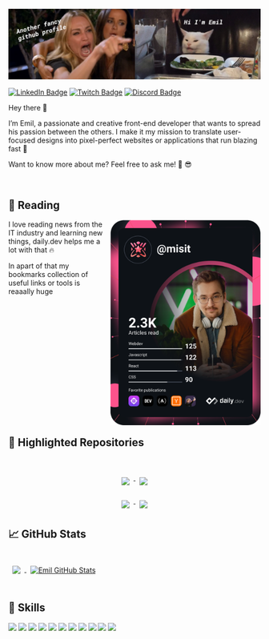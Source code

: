 ![Emil GitHub Banner](./assets/github-banner.png)

[![LinkedIn Badge](https://img.shields.io/badge/LinkedIn-Profile-informational?style=flat&logo=linkedin&logoColor=white&color=0D76A8)](https://www.linkedin.com/in/emil-ma%C5%82a%C5%84czak-7bb90a19b/)
[![Twitch Badge](https://img.shields.io/badge/Twitch-Profile-informational?style=flat&logo=twitch&logoColor=white&color=a970ff)](https://www.twitch.tv/misio_emisio)
[![Discord Badge](https://img.shields.io/badge/Discord-Profile-informational?style=flat&logo=discord&logoColor=white&color=5869E9)](https://discord.com/users/658729403026505748)

Hey there 👋

I’m Emil, a passionate and creative front-end developer that wants to spread his passion between the others. I make it my mission to translate user-focused designs into pixel-perfect websites or applications that run blazing fast 🚀

Want to know more about me? Feel free to ask me! 🤙 😎

<br />

## 📖 Reading

<a  href="https://app.daily.dev/Misit" >
   <img 
   style="margin-left: 1em;"
   align="right"  src="./devcard.svg" width="300" alt="Emil Małańczak's Dev Card"  /> 
 </a>

<p>
I love reading news from the IT industry and learning new things, daily.dev helps me a lot with that 🔥   
</p>
<p>
In apart of that my bookmarks collection of useful links or tools is reaaally huge
</p>

<!--  BOOKMARKS-LIST:START -->
<!--  BOOKMARKS-LIST:END -->

<br />
<br />
<br />
<br /> 
<br />
<br />
<br />
<br />
<br />
<br />
<br />
<br />
<br />
<br />

## 📌 Highlighted Repositories

<br />
  
<p align="center" >
<a href="https://github.com/EmilMalanczak/beat-saber-overlay">
  <img align="top" style="margin:0.5rem" src="https://github-readme-stats.vercel.app/api/pin/?username=EmilMalanczak&repo=beat-saber-overlay&title_color=ffffff&text_color=c9cacc&icon_color=1C7DDD&bg_color=0A233D" />
</a>

<a href="https://github.com/EmilMalanczak/use-scroll-into-view">
  <img align="top" style="margin:0.5rem" src="https://github-readme-stats.vercel.app/api/pin/?username=EmilMalanczak&repo=use-scroll-into-view&title_color=ffffff&text_color=c9cacc&icon_color=1C7DDD&bg_color=0A233D" />
</a>
</p>

<p align="center">
<a href="https://github.com/EmilMalanczak/hookform-input">
  <img align="top" style="margin:0.5rem" src="https://github-readme-stats.vercel.app/api/pin/?username=EmilMalanczak&repo=hookform-input&title_color=ffffff&text_color=c9cacc&icon_color=1C7DDD&bg_color=0A233D" />
</a>

<a href="https://github.com/EmilMalanczak/mantine">
  <img align="top"  style="margin:0.5rem" src="https://github-readme-stats.vercel.app/api/pin/?username=EmilMalanczak&repo=mantine&title_color=ffffff&text_color=c9cacc&icon_color=1C7DDD&bg_color=0A233D" />
</a>
</p>

## 📈 GitHub Stats

<br />

<a href="https://github.com/EmilMalanczak"> 
  <img align="center" style="margin:0.5rem" src="https://github-readme-stats.vercel.app/api/top-langs/?username=EmilMalanczak&hide=html,css&title_color=ffffff&text_color=c9cacc&icon_color=1C7DDD&bg_color=0A233D" />
</a>

<a href="https://github.com/EmilMalanczak">
  <img align="center" style="margin:0.5rem" src="https://github-readme-stats.vercel.app/api?username=EmilMalanczak&show_icons=true&line_height=27&count_private=true&title_color=ffffff&text_color=c9cacc&icon_color=4AB097&bg_color=0A233D" alt="Emil GitHub Stats" />
</a>

<br /> 
<br />

## 💼 Skills

![](https://img.shields.io/badge/Code-React-informational?style=flat&logo=react&logoColor=white&color=1C7DDD)
![](https://img.shields.io/badge/Code-Redux-informational?style=flat&logo=Redux&logoColor=white&color=1C7DDD)
![](https://img.shields.io/badge/Code-Gatsby-informational?style=flat&logo=gatsby&logoColor=white&color=1C7DDD)
![](https://img.shields.io/badge/Code-JavaScript-informational?style=flat&logo=JavaScript&logoColor=white&color=1C7DDD)
![](https://img.shields.io/badge/Code-TypeScript-informational?style=flat&logo=TypeScript&logoColor=white&color=1C7DDD)
![](https://img.shields.io/badge/Code-SwiftUI-informational?style=flat&logo=swift&logoColor=white&color=1C7DDD)
![](https://img.shields.io/badge/Code-MongoDB-informational?style=flat&logo=MongoDB&logoColor=white&color=1C7DDD)
![](https://img.shields.io/badge/Style-CSS-informational?style=flat&logo=css3&logoColor=white&color=1C7DDD)
![](https://img.shields.io/badge/Style-Tailwind-informational?style=flat&logo=Tailwind-CSS&logoColor=white&color=1C7DDD)
![](https://img.shields.io/badge/Style-Sass-informational?style=flat&logo=Sass&logoColor=white&color=1C7DDD)
![](https://img.shields.io/badge/Test-Jest-informational?style=flat&logo=jest&logoColor=white&color=1C7DDD)
